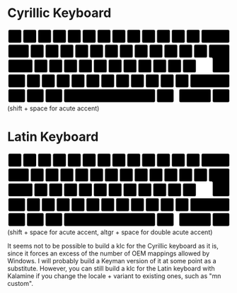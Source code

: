 # Cyrillic Keyboard
![cyrillic layout](https://raw.githubusercontent.com/QualityCroissant/JMW-Keyboard-Layout/1d8994c3542157e8635bc05d16e8a954b2ea37eb/Cyrillic/dist/jmw-cyrl.svg) (shift + space for acute accent)

# Latin Keyboard
![latin layout](https://raw.githubusercontent.com/QualityCroissant/JMW-Keyboard-Layout/1d8994c3542157e8635bc05d16e8a954b2ea37eb/Latin/dist/jmw-latn.svg)
(shift + space for acute accent, altgr + space for double acute accent)

It seems not to be possible to build a klc for the Cyrillic keyboard as it is, since it forces an excess of the number of OEM mappings allowed by Windows. I will probably build a Keyman version of it at some point as a substitute. However, you can still build a klc for the Latin keyboard with Kalamine if you change the locale + variant to existing ones, such as "mn custom".
